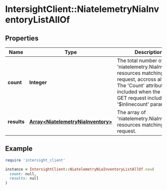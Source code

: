 # IntersightClient::NiatelemetryNiaInventoryListAllOf

## Properties

| Name | Type | Description | Notes |
| ---- | ---- | ----------- | ----- |
| **count** | **Integer** | The total number of &#39;niatelemetry.NiaInventory&#39; resources matching the request, accross all pages. The &#39;Count&#39; attribute is included when the HTTP GET request includes the &#39;$inlinecount&#39; parameter. | [optional] |
| **results** | [**Array&lt;NiatelemetryNiaInventory&gt;**](NiatelemetryNiaInventory.md) | The array of &#39;niatelemetry.NiaInventory&#39; resources matching the request. | [optional] |

## Example

```ruby
require 'intersight_client'

instance = IntersightClient::NiatelemetryNiaInventoryListAllOf.new(
  count: null,
  results: null
)
```

